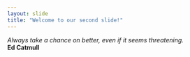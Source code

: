 ```yaml
---
layout: slide
title: "Welcome to our second slide!"
---
```

_Always take a chance on better, even if it seems threatening._<br>
**Ed Catmull**
